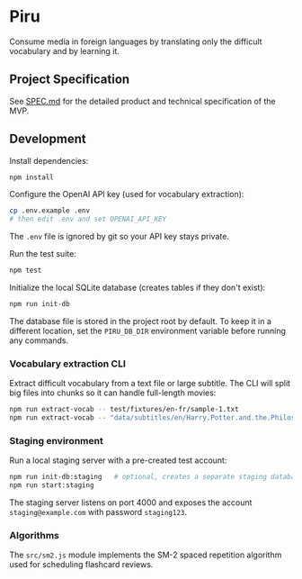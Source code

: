 # Piru

Consume media in foreign languages by translating only the difficult vocabulary and by learning it.

## Project Specification

See [SPEC.md](./SPEC.md) for the detailed product and technical specification of the MVP.

## Development

Install dependencies:

```bash
npm install
```

Configure the OpenAI API key (used for vocabulary extraction):

```bash
cp .env.example .env
# then edit .env and set OPENAI_API_KEY
```

The `.env` file is ignored by git so your API key stays private.

Run the test suite:

```bash
npm test
```

Initialize the local SQLite database (creates tables if they don't exist):

```bash
npm run init-db
```

The database file is stored in the project root by default. To keep it in a
different location, set the `PIRU_DB_DIR` environment variable before running
any commands.

### Vocabulary extraction CLI

Extract difficult vocabulary from a text file or large subtitle. The CLI will
split big files into chunks so it can handle full-length movies:

```bash
npm run extract-vocab -- test/fixtures/en-fr/sample-1.txt
npm run extract-vocab -- "data/subtitles/en/Harry.Potter.and.the.Philosophers.Stone.2001.720p.HDDVD.DTS.x264-ESiR.ENG.srt"
```

### Staging environment

Run a local staging server with a pre-created test account:

```bash
npm run init-db:staging   # optional, creates a separate staging database
npm run start:staging
```

The staging server listens on port 4000 and exposes the account `staging@example.com` with password `staging123`.

### Algorithms

The `src/sm2.js` module implements the SM-2 spaced repetition algorithm used
for scheduling flashcard reviews.

